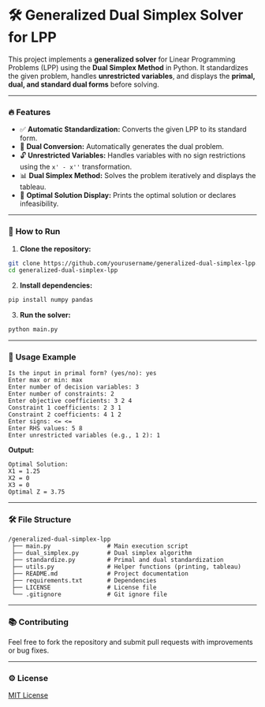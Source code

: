 # 🛠️ **Generalized Dual Simplex Solver for LPP**

This project implements a **generalized solver** for Linear Programming Problems (LPP) using the **Dual Simplex Method** in Python. It standardizes the given problem, handles **unrestricted variables**, and displays the **primal, dual, and standard dual forms** before solving.

---

### 🔥 **Features**
- ✅ **Automatic Standardization:** Converts the given LPP to its standard form.  
- 🔁 **Dual Conversion:** Automatically generates the dual problem.  
- 🔓 **Unrestricted Variables:** Handles variables with no sign restrictions using the `x' - x''` transformation.  
- 📊 **Dual Simplex Method:** Solves the problem iteratively and displays the tableau.  
- 🎯 **Optimal Solution Display:** Prints the optimal solution or declares infeasibility.  

---

### 🚀 **How to Run**
1. **Clone the repository:**  
```bash
git clone https://github.com/yourusername/generalized-dual-simplex-lpp.git
cd generalized-dual-simplex-lpp
```
2. **Install dependencies:**  
```bash
pip install numpy pandas
```
3. **Run the solver:**  
```bash
python main.py
```

---

### 📄 **Usage Example**
```  
Is the input in primal form? (yes/no): yes  
Enter max or min: max  
Enter number of decision variables: 3  
Enter number of constraints: 2  
Enter objective coefficients: 3 2 4  
Constraint 1 coefficients: 2 3 1  
Constraint 2 coefficients: 4 1 2  
Enter signs: <= <=  
Enter RHS values: 5 8  
Enter unrestricted variables (e.g., 1 2): 1  
```
**Output:**  
```
Optimal Solution:  
X1 = 1.25  
X2 = 0  
X3 = 0  
Optimal Z = 3.75  
```

---

### 🛠️ **File Structure**
```
/generalized-dual-simplex-lpp  
 ├── main.py                # Main execution script  
 ├── dual_simplex.py        # Dual simplex algorithm  
 ├── standardize.py         # Primal and dual standardization  
 ├── utils.py               # Helper functions (printing, tableau)  
 ├── README.md              # Project documentation  
 ├── requirements.txt       # Dependencies  
 ├── LICENSE                # License file  
 └── .gitignore             # Git ignore file  
```

---

### 📚 **Contributing**
Feel free to fork the repository and submit pull requests with improvements or bug fixes.

---

### ⚙️ **License**
[MIT License](LICENSE)

